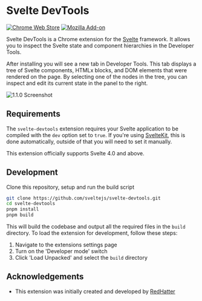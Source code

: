 # Svelte DevTools

[![Chrome Web Store](https://img.shields.io/chrome-web-store/users/ckolcbmkjpjmangdbmnkpjigpkddpogn?color=blue&label=Chrome)](https://chrome.google.com/webstore/detail/svelte-devtools/ckolcbmkjpjmangdbmnkpjigpkddpogn) [![Mozilla Add-on](https://img.shields.io/amo/users/svelte-devtools?color=orange&label=Firefox)](https://addons.mozilla.org/en-US/firefox/addon/svelte-devtools)

Svelte DevTools is a Chrome extension for the [Svelte](https://svelte.dev/) framework. It allows you to inspect the Svelte state and component hierarchies in the Developer Tools.

After installing you will see a new tab in Developer Tools. This tab displays a tree of Svelte components, HTMLx blocks, and DOM elements that were rendered on the page. By selecting one of the nodes in the tree, you can inspect and edit its current state in the panel to the right.

![1.1.0 Screenshot](./.github/assets/screenshot-1.1.0.png '1.1.0 Screenshot')

## Requirements

The `svelte-devtools` extension requires your Svelte application to be compiled with the `dev` option set to `true`. If you're using [SvelteKit](https://kit.svelte.dev/), this is done automatically, outside of that you will need to set it manually.

This extension officially supports Svelte 4.0 and above.

## Development

Clone this repository, setup and run the build script

```sh
git clone https://github.com/sveltejs/svelte-devtools.git
cd svelte-devtools
pnpm install
pnpm build
```

This will build the codebase and output all the required files in the `build` directory. To load the extension for development, follow these steps:

1. Navigate to the extensions settings page
2. Turn on the 'Developer mode' switch
3. Click 'Load Unpacked' and select the `build` directory

## Acknowledgements

-   This extension was initially created and developed by [RedHatter](https://github.com/RedHatter)
